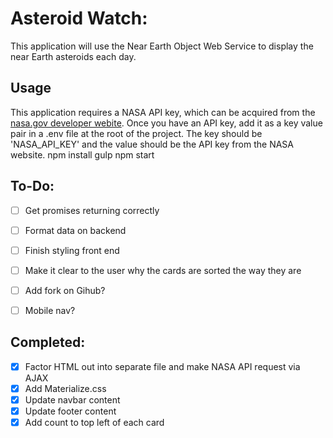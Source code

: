 # Asteroid Watch:
This application will use the Near Earth Object Web Service to display the near Earth asteroids each day.

## Usage
This application requires a NASA API key, which can be acquired from the [nasa.gov developer webite](https://api.nasa.gov/index.html#apply-for-an-api-key).  Once you have an API key, add it as a key value pair in a .env file at the root of the project.  The key should be 'NASA_API_KEY' and the value should be the API key from the NASA website.
	npm install
	gulp
	npm start


## To-Do:
- [ ] Get promises returning correctly
- [ ] Format data on backend
- [ ] Finish styling front end
- [ ] Make it clear to the user why the cards are sorted the way they are
- [ ] Add fork on Gihub?
- [ ] Mobile nav?


## Completed:
- [x] Factor HTML out into separate file and make NASA API request via AJAX
- [x] Add Materialize.css
- [x] Update navbar content
- [x] Update footer content
- [x] Add count to top left of each card